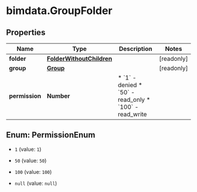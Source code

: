 # bimdata.GroupFolder

## Properties

Name | Type | Description | Notes
------------ | ------------- | ------------- | -------------
**folder** | [**FolderWithoutChildren**](FolderWithoutChildren.md) |  | [readonly] 
**group** | [**Group**](Group.md) |  | [readonly] 
**permission** | **Number** | * &#x60;1&#x60; - denied * &#x60;50&#x60; - read_only * &#x60;100&#x60; - read_write | 



## Enum: PermissionEnum


* `1` (value: `1`)

* `50` (value: `50`)

* `100` (value: `100`)

* `null` (value: `null`)




